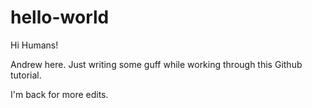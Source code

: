 # hello-world

Hi Humans!

Andrew here. Just writing some guff while working through this Github tutorial.

I'm back for more edits.

